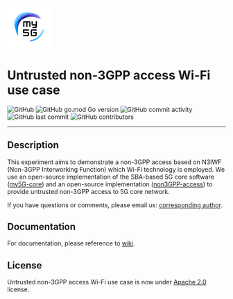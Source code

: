 <img width="20%" src="sample/my5g_wifi_config/figs/my5g-logo.png" alt="my5G-core"/>

# Untrusted non-3GPP access Wi-Fi use case

![GitHub](https://img.shields.io/github/license/LABORA-INF-UFG/paper-MCAK-2021?color=blue)
![GitHub go.mod Go version](https://img.shields.io/github/go-mod/go-version/my5G/my5GCore)
![GitHub commit activity](https://img.shields.io/github/commit-activity/y/LABORA-INF-UFG/paper-MCAK-2021) 
![GitHub last commit](https://img.shields.io/github/last-commit/LABORA-INF-UFG/paper-MCAK-2021)
![GitHub contributors](https://img.shields.io/github/contributors/LABORA-INF-UFG/paper-MCAK-2021)

----
## Description

This experiment aims to demonstrate a non-3GPP access based on N3IWF (Non-3GPP Interworking Function) which Wi-Fi technology is employed. We use an open-source implementation of the SBA-based 5G core software ([my5G-core](https://github.com/my5G/my5G-core)) and an open-source implementation ([non3GPP-access](https://github.com/my5G/my5G-non3GPP-access)) to provide untrusted non-3GPP access to 5G core network.

If you have questions or comments, please email us: [corresponding author](mailto:mario.lemes@ifg.edu.br). 

## Documentation

For documentation, please reference to [wiki](https://github.com/LABORA-INF-UFG/paper-MCAK-2021/wiki).

## License

Untrusted non-3GPP access Wi-Fi use case is now under [Apache 2.0](https://github.com/LABORA-INF-UFG/paper-MCAK-2021/blob/master/LICENSE) license.
